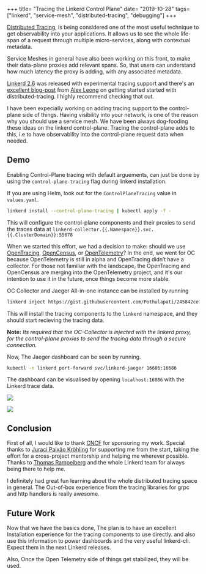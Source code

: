 +++
title= "Tracing the Linkerd Control Plane"
date= "2019-10-28"
tags= ["linkerd", "service-mesh", "distributed-tracing", "debugging"]
+++

[Distributed Tracing](https://opentracing.io/docs/overview/what-is-tracing/), is being considered one of the most useful technique to get observability into your applications. It allows us to see the whole life-span of a request through multiple micro-services, along with contextual metadata.

Service Meshes in general have also been working on this front, to make their data-plane proxies add relevant spans. So, that users can understand how much latency the proxy is adding, with any associated metadata.

[Linkerd 2.6](https://linkerd.io/2019/10/10/announcing-linkerd-2.6/) was released with experimental tracing support and there's an [excellent blog-post](https://linkerd.io/2019/10/07/a-guide-to-distributed-tracing-with-linkerd/) from [Alex Leong](https://twitter.com/adlleong) on getting started started with distributed-tracing. I highly recommend checking that out.

I have been expecially working on adding tracing support to the control-plane side of things. Having visibility into your network, is one of the reason why you should use a service mesh. We have been always dog-fooding these ideas on the linkerd control-plane. Tracing the control-plane adds to this, i.e to have observability into the control-plane request data when needed.


## Demo

Enabling Control-Plane tracing with default arguements, can just be done by using the `control-plane-tracing` flag during linkerd installation.

If you are using Helm, look out for the `ControlPlaneTracing` value in `values.yaml`.

```bash
linkerd install --control-plane-tracing | kubectl apply -f -
```

This will configure the control-plane components and their proxies to send the traces data at `linkerd-collector.{{.Namespace}}.svc.{{.ClusterDomain}}:55678`

When we started this effort, we had a decision to make: should we use [OpenTracing](https://opentracing.io/), [OpenCensus](https://opencensus.io/), or [OpenTelemetry](https://opentelemetry.io/)? In the end, we went for OC because OpenTelemetry is still in alpha and OpenTracing didn’t have a collector. For those not familiar with the landscape, the OpenTracing and OpenCensus are merging into the OpenTelemetry project, and it's our intention to use it in the future, once things become more stable.

OC Collector and Jaeger All-in-one instance can be installed by running

```bash
linkerd inject https://gist.githubusercontent.com/Pothulapati/245842ce7f319e8bcd02521460684d6f/raw/52c869c58b07b17caeed520aa91380c2230d6e0c/linkerd-tracing.yaml --manual | kubectl apply -f -
```

This will install the tracing components to the `linkerd` namespace, and they should start recieving the tracing data.

**Note:** *Its required that the OC-Collector is injected with the linkerd proxy, for the control-plane proxies to send the tracing data through a secure connection.*

Now, The Jaeger dashboard can be seen by running.

```bash
kubectl -n linkerd port-forward svc/linkerd-jaeger 16686:16686
```

The dashboard can be visualised by opening `localhost:16886` with the Linkerd trace data.

![](/images/linkerd-tracing-1.png)


![](/images/linkerd-tracing-2.png)

## Conclusion

First of all, I would like to thank [CNCF](www.cncf.io) for sponsoring my work. Special thanks to [Juraci Paixão Kröhling](https://twitter.com/jpkrohling) for supporting me from the start, taking the effort for a cross-project mentorship and helping me wherever possible. Thanks to [Thomas Rampelberg](https://twitter.com/grampelberg) and the whole Linkerd team for always being there to help me.

I definitely had great fun learning about the whole distributed tracing space in general. The Out-of-box experience from the tracing libraries for grpc and http handlers is really awesome.

## Future Work

Now that we have the basics done, The plan is to have an excellent Installation experience for the tracing components to use directly. and also use this information to power dashboards and the very useful linkerd-cli. Expect them in the next Linkerd releases.

Also, Once the Open Telemetry side of things get stabilized, they will be used.
